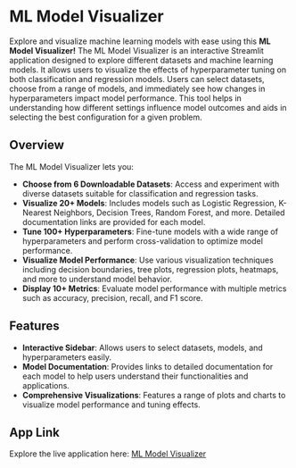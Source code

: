 # ML Model Visualizer

Explore and visualize machine learning models with ease using this **ML Model Visualizer!** 
The ML Model Visualizer is an interactive Streamlit application designed to explore different datasets and machine learning models. It allows users to visualize the effects of hyperparameter tuning on both classification and regression models. Users can select datasets, choose from a range of models, and immediately see how changes in hyperparameters impact model performance. This tool helps in understanding how different settings influence model outcomes and aids in selecting the best configuration for a given problem.

## Overview

The ML Model Visualizer lets you:

- **Choose from 6 Downloadable Datasets**: Access and experiment with diverse datasets suitable for classification and regression tasks.
- **Visualize 20+ Models**: Includes models such as Logistic Regression, K-Nearest Neighbors, Decision Trees, Random Forest, and more. Detailed documentation links are provided for each model.
- **Tune 100+ Hyperparameters**: Fine-tune models with a wide range of hyperparameters and perform cross-validation to optimize model performance.
- **Visualize Model Performance**: Use various visualization techniques including decision boundaries, tree plots, regression plots, heatmaps, and more to understand model behavior.
- **Display 10+ Metrics**: Evaluate model performance with multiple metrics such as accuracy, precision, recall, and F1 score.

## Features

- **Interactive Sidebar**: Allows users to select datasets, models, and hyperparameters easily.
- **Model Documentation**: Provides links to detailed documentation for each model to help users understand their functionalities and applications.
- **Comprehensive Visualizations**: Features a range of plots and charts to visualize model performance and tuning effects.


## App Link

Explore the live application here: [ML Model Visualizer](https://ml-viz-tool-cy-anii.streamlit.app/)



 
